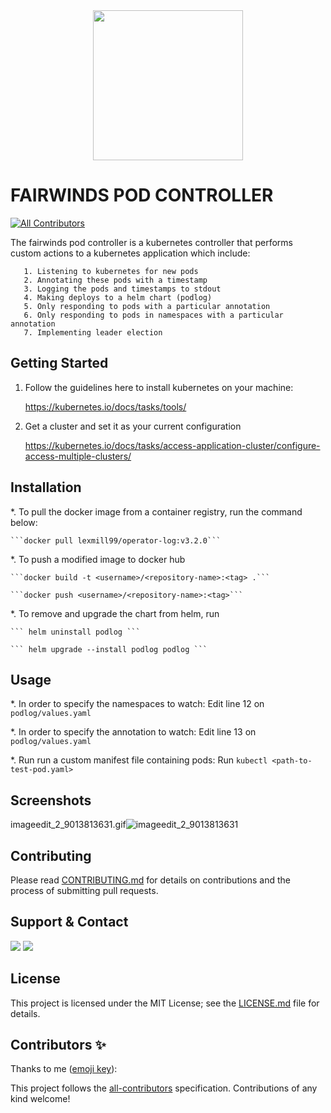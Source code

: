 <div align="center">
  <a href="https://www.fairwinds.com/">
    <img src="https://mms.businesswire.com/media/20190709005646/en/731887/23/FairwindsLogo.jpg" width="240"/>
  </a>
</div>

# FAIRWINDS POD CONTROLLER
[![All Contributors](https://img.shields.io/badge/all_contributors-1-orange.svg?style=flat-square)](#contributors)


The fairwinds pod controller is a kubernetes controller that performs custom actions to a kubernetes application which include:

```
   1. Listening to kubernetes for new pods
   2. Annotating these pods with a timestamp
   3. Logging the pods and timestamps to stdout
   4. Making deploys to a helm chart (podlog)
   5. Only responding to pods with a particular annotation
   6. Only responding to pods in namespaces with a particular annotation
   7. Implementing leader election
```


## Getting Started

  1. Follow the guidelines here to install kubernetes on your machine:

      https://kubernetes.io/docs/tasks/tools/

  2. Get a cluster and set it as your current configuration 
  
      https://kubernetes.io/docs/tasks/access-application-cluster/configure-access-multiple-clusters/


## Installation

  *. To pull the docker image from a container registry, run the command below:

    ```docker pull lexmill99/operator-log:v3.2.0```

  *. To push a modified image to docker hub

    ```docker build -t <username>/<repository-name>:<tag> .```

    ```docker push <username>/<repository-name>:<tag>```


  *. To remove and upgrade the chart from helm, run

    ``` helm uninstall podlog ```  

    ``` helm upgrade --install podlog podlog ```


## Usage

   *. In order to specify the namespaces to watch:
        Edit line 12 on ```podlog/values.yaml```

   *. In order to specify the annotation to watch:
        Edit line 13 on ```podlog/values.yaml```
        
   *. Run run a custom manifest file containing pods:
        Run ```kubectl <path-to-test-pod.yaml>```
        
## Screenshots

imageedit_2_9013813631.gif![imageedit_2_9013813631](https://user-images.githubusercontent.com/37749047/121085142-69b17400-c7d9-11eb-81b2-4e95e8a830a9.gif)

## Contributing

Please read [CONTRIBUTING.md](https://www.dataschool.io/how-to-contribute-on-github/) for details on contributions and the process of submitting pull requests.

## Support & Contact

<div>
  <a  href="https://twitter.com/lay__kay" ><img src="https://img.shields.io/twitter/url/http/shields.io.svg?style=social"></a>
  <a href="https://t.me/lexmill99"><img src="https://img.shields.io/badge/Telegram-blue.svg"></a>
</div>


## License

This project is licensed under the MIT License; see the [LICENSE.md](LICENSE.md) file for details.

## Contributors ✨

Thanks to me ([emoji key](https://allcontributors.org/docs/en/)):



This project follows the [all-contributors](https://github.com/all-contributors/all-contributors) specification. Contributions of any kind welcome!

